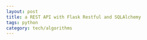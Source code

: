 ```yaml
---
layout: post
title: a REST API with Flask Restful and SQLAlchemy
tags: python
category: tech/algorithms
---
```


<script src="https://gist.github.com/selimslab/24bb989f97b61d77ff58e71672d530ce.js"></script>